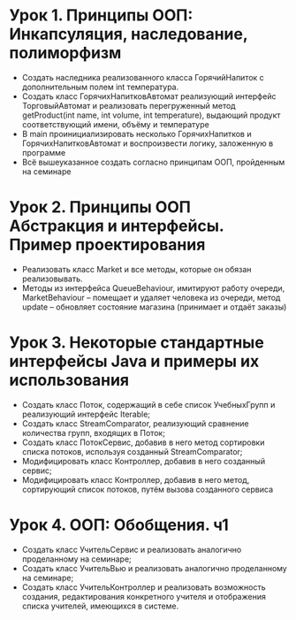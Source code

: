 # Урок 1. Принципы ООП: Инкапсуляция, наследование, полиморфизм
* Создать наследника реализованного класса ГорячийНапиток с дополнительным полем int температура.
* Создать класс ГорячихНапитковАвтомат реализующий интерфейс ТорговыйАвтомат и реализовать перегруженный метод getProduct(int name, int volume, int temperature), выдающий продукт соответствующий имени, объёму и температуре
* В main проинициализировать несколько ГорячихНапитков и ГорячихНапитковАвтомат и воспроизвести логику, заложенную в программе
* Всё вышеуказанное создать согласно принципам ООП, пройденным на семинаре

# Урок 2. Принципы ООП Абстракция и интерфейсы. Пример проектирования
* Реализовать класс Market и все методы, которые он обязан реализовывать.
* Методы из интерфейса QueueBehaviour, имитируют работу очереди, MarketBehaviour – помещает и удаляет человека из очереди, метод update – обновляет состояние магазина (принимает и отдаёт заказы)

# Урок 3. Некоторые стандартные интерфейсы Java и примеры их использования
* Создать класс Поток, содержащий в себе список УчебныхГрупп и реализующий интерфейс Iterable;
* Создать класс StreamComparator, реализующий сравнение количества групп, входящих в Поток;
* Создать класс ПотокСервис, добавив в него метод сортировки списка потоков, используя созданный StreamComparator;
* Модифицировать класс Контроллер, добавив в него созданный сервис;
* Модифицировать класс Контроллер, добавив в него метод, сортирующий список потоков, путём вызова созданного сервиса

# Урок 4. ООП: Обобщения. ч1
* Создать класс УчительСервис и реализовать аналогично проделанному на семинаре;
* Создать класс УчительВью и реализовать аналогично проделанному на семинаре;
* Создать класс УчительКонтроллер и реализовать возможность создания, редактирования конкретного учителя и отображения списка учителей, имеющихся в системе.
